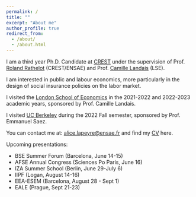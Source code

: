 ```yaml
---
permalink: /
title: ""
excerpt: "About me"
author_profile: true
redirect_from: 
  - /about/
  - /about.html
---
```


I am a third year Ph.D. Candidate at [CREST](https://crest.science) under the supervision of Prof. [Roland Rathelot](http://rolandrathelot.com) (CREST/ENSAE) and Prof. [Camille Landais](https://econ.lse.ac.uk/staff/clandais/cgi-bin/index.php) (LSE). 

I am interested in public and labour economics, more particularly in the design of social insurance policies on the labor market.
<br />

I visited the [London School of Economics](https://www.lse.ac.uk) in the 2021-2022 and 2022-2023 academic years, sponsored by Prof. Camille Landais.
<br />

I visited [UC Berkeley](https://www.econ.berkeley.edu) during the 2022 Fall semester, sponsored by Prof. Emmanuel Saez. 
<br />

You can contact me at: [alice.lapeyre@ensae.fr](mailto:alice.lapeyre@ensae.fr) and find my [CV](https://github.com/alicelapeyre/alicelapeyre.github.io/raw/master/files/ALapeyre_CV.pdf) here.

Upcoming presentations: 
- BSE Summer Forum (Barcelona, June 14-15)
- AFSE Annual Congress (Sciences Po Paris, June 16)
- IZA Summer School (Berlin, June 29-July 6)
- IIPF (Logan, August 14-16)
- EEA-ESEM (Barcelona, August 28 - Sept 1)
- EALE (Prague, Sept 21-23)

<!--- Research fields: public and labor economics --->

<!--- References: 
- [Francis Kramarz](https://faculty.crest.fr/fkramarz/)(CREST/ENSAE)
- [Camille Landais](https://econ.lse.ac.uk/staff/clandais/cgi-bin/index.php) (LSE)
- [Roland Rathelot](http://rolandrathelot.com) (CREST/ENSAE) --->
